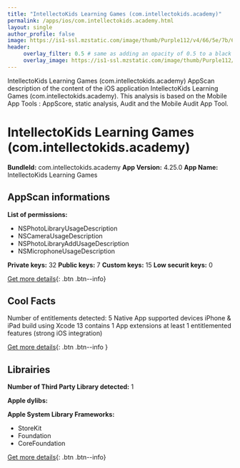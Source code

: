 ```yaml
---
title: "IntellectoKids Learning Games (com.intellectokids.academy)"
permalink: /apps/ios/com.intellectokids.academy.html
layout: single
author_profile: false
image: https://is1-ssl.mzstatic.com/image/thumb/Purple112/v4/66/5e/7b/665e7bd3-db2b-7211-17c8-51f5cab9de1a/AppIcon-0-0-1x_U007emarketing-0-0-0-7-0-0-sRGB-0-0-0-GLES2_U002c0-512MB-85-220-0-0.png/512x512bb.jpg
header: 
     overlay_filter: 0.5 # same as adding an opacity of 0.5 to a black background
     overlay_image: https://is1-ssl.mzstatic.com/image/thumb/Purple112/v4/66/5e/7b/665e7bd3-db2b-7211-17c8-51f5cab9de1a/AppIcon-0-0-1x_U007emarketing-0-0-0-7-0-0-sRGB-0-0-0-GLES2_U002c0-512MB-85-220-0-0.png/512x512bb.jpg
---
```

IntellectoKids Learning Games (com.intellectokids.academy) AppScan description of the content of the iOS application IntellectoKids Learning Games (com.intellectokids.academy). This analysis is based on the Mobile App Tools : AppScore, static analysis, Audit and the Mobile Audit App Tool.

# IntellectoKids Learning Games (com.intellectokids.academy)

**BundleId:** com.intellectokids.academy
**App Version:** 4.25.0
**App Name:** IntellectoKids Learning Games


## AppScan informations 

**List of permissions:** 
- NSPhotoLibraryUsageDescription
- NSCameraUsageDescription
- NSPhotoLibraryAddUsageDescription
- NSMicrophoneUsageDescription
  
  
**Private keys:** 32
**Public keys:** 7
**Custom keys:** 15
**Low securit keys:** 0
  
[Get more details](/pricing.html){: .btn .btn--info}

## Cool Facts

Number of entitlements detected: 5
Native App
supported devices iPhone & iPad
build using Xcode 13
contains 1 App extensions
at least 1 entitlemented features (strong iOS integration)
  
[Get more details](/pricing.html){: .btn .btn--info }

## Librairies 
**Number of Third Party Library detected:** 1


**Apple dylibs:**


**Apple System Library Frameworks:**
- StoreKit
- Foundation
- CoreFoundation


  
[Get more details](/pricing.html){: .btn .btn--info}

